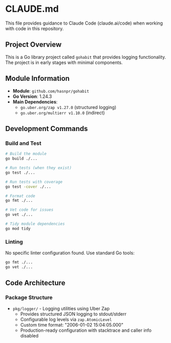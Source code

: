 # CLAUDE.md

This file provides guidance to Claude Code (claude.ai/code) when working with code in this repository.

## Project Overview

This is a Go library project called `gohabit` that provides logging functionality. The project is in early stages with minimal components.

## Module Information

- **Module**: `github.com/hasnpr/gohabit`
- **Go Version**: 1.24.3
- **Main Dependencies**: 
  - `go.uber.org/zap v1.27.0` (structured logging)
  - `go.uber.org/multierr v1.10.0` (indirect)

## Development Commands

### Build and Test
```bash
# Build the module
go build ./...

# Run tests (when they exist)
go test ./...

# Run tests with coverage
go test -cover ./...

# Format code
go fmt ./...

# Vet code for issues
go vet ./...

# Tidy module dependencies
go mod tidy
```

### Linting
No specific linter configuration found. Use standard Go tools:
```bash
go fmt ./...
go vet ./...
```

## Code Architecture

### Package Structure
- `pkg/logger/` - Logging utilities using Uber Zap
  - Provides structured JSON logging to stdout/stderr
  - Configurable log levels via `zap.AtomicLevel`
  - Custom time format: "2006-01-02 15:04:05.000"
  - Production-ready configuration with stacktrace and caller info disabled
